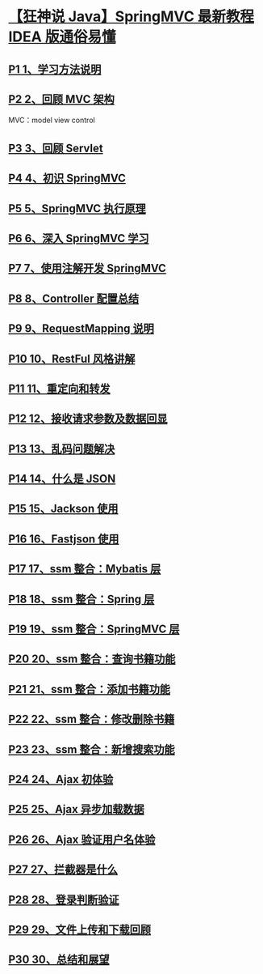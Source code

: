 # [【狂神说 Java】SpringMVC 最新教程 IDEA 版通俗易懂](https://www.bilibili.com/video/BV1aE41167Tu)

## [P1 1、学习方法说明](https://www.bilibili.com/video/BV1aE41167Tu?p=1)

## [P2 2、回顾 MVC 架构](https://www.bilibili.com/video/BV1aE41167Tu?p=2)

MVC：model view control

## [P3 3、回顾 Servlet](https://www.bilibili.com/video/BV1aE41167Tu?p=3)

## [P4 4、初识 SpringMVC](https://www.bilibili.com/video/BV1aE41167Tu?p=4)

## [P5 5、SpringMVC 执行原理](https://www.bilibili.com/video/BV1aE41167Tu?p=5)

## [P6 6、深入 SpringMVC 学习](https://www.bilibili.com/video/BV1aE41167Tu?p=6)

## [P7 7、使用注解开发 SpringMVC](https://www.bilibili.com/video/BV1aE41167Tu?p=7)

## [P8 8、Controller 配置总结](https://www.bilibili.com/video/BV1aE41167Tu?p=8)

## [P9 9、RequestMapping 说明](https://www.bilibili.com/video/BV1aE41167Tu?p=9)

## [P10 10、RestFul 风格讲解](https://www.bilibili.com/video/BV1aE41167Tu?p=10)

## [P11 11、重定向和转发](https://www.bilibili.com/video/BV1aE41167Tu?p=11)

## [P12 12、接收请求参数及数据回显](https://www.bilibili.com/video/BV1aE41167Tu?p=12)

## [P13 13、乱码问题解决](https://www.bilibili.com/video/BV1aE41167Tu?p=13)

## [P14 14、什么是 JSON](https://www.bilibili.com/video/BV1aE41167Tu?p=14)

## [P15 15、Jackson 使用](https://www.bilibili.com/video/BV1aE41167Tu?p=15)

## [P16 16、Fastjson 使用](https://www.bilibili.com/video/BV1aE41167Tu?p=16)

## [P17 17、ssm 整合：Mybatis 层](https://www.bilibili.com/video/BV1aE41167Tu?p=17)

## [P18 18、ssm 整合：Spring 层](https://www.bilibili.com/video/BV1aE41167Tu?p=18)

## [P19 19、ssm 整合：SpringMVC 层](https://www.bilibili.com/video/BV1aE41167Tu?p=19)

## [P20 20、ssm 整合：查询书籍功能](https://www.bilibili.com/video/BV1aE41167Tu?p=20)

## [P21 21、ssm 整合：添加书籍功能](https://www.bilibili.com/video/BV1aE41167Tu?p=21)

## [P22 22、ssm 整合：修改删除书籍](https://www.bilibili.com/video/BV1aE41167Tu?p=22)

## [P23 23、ssm 整合：新增搜索功能](https://www.bilibili.com/video/BV1aE41167Tu?p=23)

## [P24 24、Ajax 初体验](https://www.bilibili.com/video/BV1aE41167Tu?p=24)

## [P25 25、Ajax 异步加载数据](https://www.bilibili.com/video/BV1aE41167Tu?p=25)

## [P26 26、Ajax 验证用户名体验](https://www.bilibili.com/video/BV1aE41167Tu?p=26)

## [P27 27、拦截器是什么](https://www.bilibili.com/video/BV1aE41167Tu?p=27)

## [P28 28、登录判断验证](https://www.bilibili.com/video/BV1aE41167Tu?p=28)

## [P29 29、文件上传和下载回顾](https://www.bilibili.com/video/BV1aE41167Tu?p=29)

## [P30 30、总结和展望](https://www.bilibili.com/video/BV1aE41167Tu?p=30)
